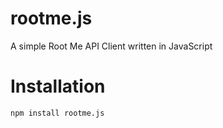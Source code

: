 # rootme.js
A simple Root Me API Client written in JavaScript

# Installation

`npm install rootme.js`
